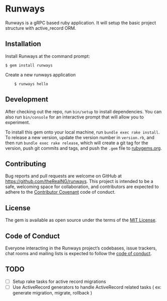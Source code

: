 # Runways

Runways is a gRPC based ruby application. It will setup the basic project structure with active_record ORM.

## Installation

Install Runways at the command prompt:

    $ gem install runways

Create a new runways application

		$ runways hello

## Development

After checking out the repo, run `bin/setup` to install dependencies. You can also run `bin/console` for an interactive prompt that will allow you to experiment.

To install this gem onto your local machine, run `bundle exec rake install`. To release a new version, update the version number in `version.rb`, and then run `bundle exec rake release`, which will create a git tag for the version, push git commits and tags, and push the `.gem` file to [rubygems.org](https://rubygems.org).

## Contributing

Bug reports and pull requests are welcome on GitHub at https://github.com/theRealNG/runways. This project is intended to be a safe, welcoming space for collaboration, and contributors are expected to adhere to the [Contributor Covenant](http://contributor-covenant.org) code of conduct.

## License

The gem is available as open source under the terms of the [MIT License](https://opensource.org/licenses/MIT).

## Code of Conduct

Everyone interacting in the Runways project’s codebases, issue trackers, chat rooms and mailing lists is expected to follow the [code of conduct](https://github.com/[USERNAME]/runways/blob/master/CODE_OF_CONDUCT.md).

## TODO
- [ ] Setup rake tasks for active record migrations
- [ ] Use ActiveRecord generators to handle ActiveRecord related tasks ( ex: generate migration, migrate, rollback )
